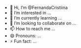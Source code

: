 - 👋 Hi, I’m @FernandaCristiina
- 👀 I’m interested in ...
- 🌱 I’m currently learning ...
- 💞️ I’m looking to collaborate on ...
- 📫 How to reach me ...
- 😄 Pronouns: ...
- ⚡ Fun fact: ...

<!---
FernandaCristiina/FernandaCristiina is a ✨ special ✨ repository because its `README.md` (this file) appears on your GitHub profile.
You can click the Preview link to take a look at your changes.
--->
